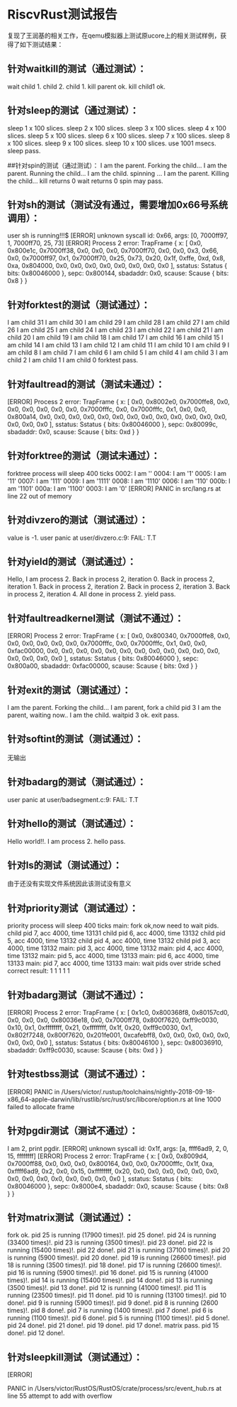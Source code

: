 # RiscvRust测试报告
复现了王润基的相关工作，在qemu模拟器上测试原ucore上的相关测试样例，获得了如下测试结果：

## 针对waitkill的测试（通过测试）：
wait child 1.
child 2.
child 1.
kill parent ok.
kill child1 ok.

## 针对sleep的测试（通过测试）：
sleep 1 x 100 slices.
sleep 2 x 100 slices.
sleep 3 x 100 slices.
sleep 4 x 100 slices.
sleep 5 x 100 slices.
sleep 6 x 100 slices.
sleep 7 x 100 slices.
sleep 8 x 100 slices.
sleep 9 x 100 slices.
sleep 10 x 100 slices.
use 1001 msecs.
sleep pass.

##针对spin的测试（通过测试）：
I am the parent. Forking the child...
I am the parent. Running the child...
I am the child. spinning ...
I am the parent.  Killing the child...
kill returns 0
wait returns 0
spin may pass.

## 针对sh的测试（测试没有通过，需要增加0x66号系统调用）：
user sh is running!!!$ [ERROR] unknown syscall id: 0x66, args: [0, 7000ff97, 1, 7000ff70, 25, 73]
[ERROR] Process 2 error:
TrapFrame {
    x: [
        0x0,
        0x800e1c,
        0x7000ff38,
        0x0,
        0x0,
        0x0,
        0x7000ff70,
        0x0,
        0x0,
        0x3,
        0x66,
        0x0,
        0x7000ff97,
        0x1,
        0x7000ff70,
        0x25,
        0x73,
        0x20,
        0x1f,
        0xffe,
        0xd,
        0x8,
        0xa,
        0x804000,
        0x0,
        0x0,
        0x0,
        0x0,
        0x0,
        0x0,
        0x0,
        0x0
    ],
    sstatus: Sstatus {
        bits: 0x80046000
    },
    sepc: 0x800144,
    sbadaddr: 0x0,
    scause: Scause {
        bits: 0x8
    }
}

## 针对forktest的测试（测试通过）：
I am child 31
I am child 30
I am child 29
I am child 28
I am child 27
I am child 26
I am child 25
I am child 24
I am child 23
I am child 22
I am child 21
I am child 20
I am child 19
I am child 18
I am child 17
I am child 16
I am child 15
I am child 14
I am child 13
I am child 12
I am child 11
I am child 10
I am child 9
I am child 8
I am child 7
I am child 6
I am child 5
I am child 4
I am child 3
I am child 2
I am child 1
I am child 0
forktest pass.

## 针对faultread的测试（测试未通过）：
[ERROR] Process 2 error:
TrapFrame {
    x: [
        0x0,
        0x8002e0,
        0x7000ffe8,
        0x0,
        0x0,
        0x0,
        0x0,
        0x0,
        0x0,
        0x7000fffc,
        0x0,
        0x7000fffc,
        0x1,
        0x0,
        0x0,
        0x800a14,
        0x0,
        0x0,
        0x0,
        0x0,
        0x0,
        0x0,
        0x0,
        0x0,
        0x0,
        0x0,
        0x0,
        0x0,
        0x0,
        0x0,
        0x0,
        0x0
    ],
    sstatus: Sstatus {
        bits: 0x80046000
    },
    sepc: 0x80099c,
    sbadaddr: 0x0,
    scause: Scause {
        bits: 0xd
    }
}

## 针对forktree的测试（测试未通过）：
forktree process will sleep 400 ticks
0002: I am ''
0004: I am '1'
0005: I am '11'
0007: I am '111'
0009: I am '1111'
0008: I am '1110'
0006: I am '110'
000b: I am '1101'
000a: I am '1100'
0003: I am '0'
[ERROR] PANIC in src/lang.rs at line 22
    out of memory

## 针对divzero的测试（测试通过）：
value is -1.
user panic at user/divzero.c:9:
    FAIL: T.T

## 针对yield的测试（测试通过）：
Hello, I am process 2.
Back in process 2, iteration 0.
Back in process 2, iteration 1.
Back in process 2, iteration 2.
Back in process 2, iteration 3.
Back in process 2, iteration 4.
All done in process 2.
yield pass.

## 针对faultreadkernel测试（测试不通过）：
[ERROR] Process 2 error:
TrapFrame {
    x: [
        0x0,
        0x800340,
        0x7000ffe8,
        0x0,
        0x0,
        0x0,
        0x0,
        0x0,
        0x0,
        0x7000fffc,
        0x0,
        0x7000fffc,
        0x1,
        0x0,
        0x0,
        0xfac00000,
        0x0,
        0x0,
        0x0,
        0x0,
        0x0,
        0x0,
        0x0,
        0x0,
        0x0,
        0x0,
        0x0,
        0x0,
        0x0,
        0x0,
        0x0,
        0x0
    ],
    sstatus: Sstatus {
        bits: 0x80046000
    },
    sepc: 0x800a00,
    sbadaddr: 0xfac00000,
    scause: Scause {
        bits: 0xd
    }
}

## 针对exit的测试（测试通过）：
I am the parent. Forking the child...
I am parent, fork a child pid 3
I am the parent, waiting now..
I am the child.
waitpid 3 ok.
exit pass.

## 针对softint的测试（测试通过）：
无输出

## 针对badarg的测试（测试通过）：
user panic at user/badsegment.c:9:
    FAIL: T.T

## 针对hello的测试（测试通过）：
Hello world!!.
I am process 2.
hello pass.

## 针对ls的测试（测试通过）：
由于还没有实现文件系统因此该测试没有意义

## 针对priority测试（测试通过）：
priority process will sleep 400 ticks
main: fork ok,now need to wait pids.
child pid 7, acc 4000, time 13131
child pid 6, acc 4000, time 13132
child pid 5, acc 4000, time 13132
child pid 4, acc 4000, time 13132
child pid 3, acc 4000, time 13132
main: pid 3, acc 4000, time 13132
main: pid 4, acc 4000, time 13132
main: pid 5, acc 4000, time 13133
main: pid 6, acc 4000, time 13133
main: pid 7, acc 4000, time 13133
main: wait pids over
stride sched correct result: 1 1 1 1 1

## 针对badarg测试（测试不通过）：
[ERROR] Process 2 error:
TrapFrame {
    x: [
        0x1c0,
        0x800368f8,
        0x80157cd0,
        0x0,
        0x0,
        0x0,
        0x80036e18,
        0x0,
        0x7000ff78,
        0x800f7620,
        0xff9c0030,
        0x10,
        0x1,
        0xffffffff,
        0x21,
        0xffffffff,
        0x1f,
        0x20,
        0xff9c0030,
        0x1,
        0x802f7248,
        0x800f7620,
        0x201fe001,
        0xcafebff8,
        0x0,
        0x0,
        0x0,
        0x0,
        0x0,
        0x0,
        0x0,
        0x0
    ],
    sstatus: Sstatus {
        bits: 0x80046100
    },
    sepc: 0x80036910,
    sbadaddr: 0xff9c0030,
    scause: Scause {
        bits: 0xd
    }
}

## 针对testbss测试（测试不通过）：
[ERROR] 
PANIC in /Users/victor/.rustup/toolchains/nightly-2018-09-18-x86_64-apple-darwin/lib/rustlib/src/rust/src/libcore/option.rs at line 1000
    failed to allocate frame

## 针对pgdir测试（测试不通过）：
I am 2, print pgdir.
[ERROR] unknown syscall id: 0x1f, args: [a, ffff6ad9, 2, 0, 15, ffffffff]
[ERROR] Process 2 error:
TrapFrame {
    x: [
        0x0,
        0x8009d4,
        0x7000ff88,
        0x0,
        0x0,
        0x0,
        0x800164,
        0x0,
        0x0,
        0x7000fffc,
        0x1f,
        0xa,
        0xffff6ad9,
        0x2,
        0x0,
        0x15,
        0xffffffff,
        0x20,
        0x0,
        0x0,
        0x0,
        0x0,
        0x0,
        0x0,
        0x0,
        0x0,
        0x0,
        0x0,
        0x0,
        0x0,
        0x0,
        0x0
    ],
    sstatus: Sstatus {
        bits: 0x80046000
    },
    sepc: 0x8000e4,
    sbadaddr: 0x0,
    scause: Scause {
        bits: 0x8
    }
}

## 针对matrix测试（测试通过）：
fork ok.
pid 25 is running (17900 times)!.
pid 25 done!.
pid 24 is running (33400 times)!.
pid 23 is running (3500 times)!.
pid 23 done!.
pid 22 is running (15400 times)!.
pid 22 done!.
pid 21 is running (37100 times)!.
pid 20 is running (5900 times)!.
pid 20 done!.
pid 19 is running (26600 times)!.
pid 18 is running (3500 times)!.
pid 18 done!.
pid 17 is running (26600 times)!.
pid 16 is running (5900 times)!.
pid 16 done!.
pid 15 is running (41000 times)!.
pid 14 is running (15400 times)!.
pid 14 done!.
pid 13 is running (3500 times)!.
pid 13 done!.
pid 12 is running (41000 times)!.
pid 11 is running (23500 times)!.
pid 11 done!.
pid 10 is running (13100 times)!.
pid 10 done!.
pid 9 is running (5900 times)!.
pid 9 done!.
pid 8 is running (2600 times)!.
pid 8 done!.
pid 7 is running (1400 times)!.
pid 7 done!.
pid 6 is running (1100 times)!.
pid 6 done!.
pid 5 is running (1100 times)!.
pid 5 done!.
pid 24 done!.
pid 21 done!.
pid 19 done!.
pid 17 done!.
matrix pass.
pid 15 done!.
pid 12 done!.

## 针对sleepkill测试（测试通过）：
[ERROR] 

PANIC in /Users/victor/RustOS/RustOS/crate/process/src/event_hub.rs at line 55
    attempt to add with overflow
